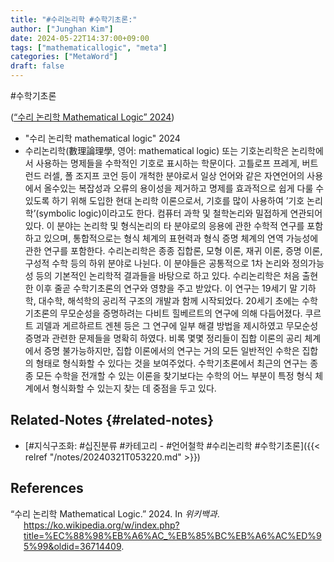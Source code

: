 ```yaml
---
title: "#수리논리학 #수학기초론:"
author: ["Junghan Kim"]
date: 2024-05-22T14:37:00+09:00
tags: ["mathematicallogic", "meta"]
categories: ["MetaWord"]
draft: false
---
```


\#수학기초론

(<a href="#citeproc_bib_item_1">“수리 논리학 Mathematical Logic” 2024</a>)

-   "수리 논리학 mathematical logic" 2024
-   수리논리학(數理論理學, 영어: mathematical logic) 또는 기호논리학은 논리학에서 사용하는 명제들을 수학적인 기호로 표시하는 학문이다. 고틀로프 프레게, 버트런드 러셀, 폴 조지프 코언 등이 개척한 분야로서 일상 언어와 같은 자연언어의 사용에서 올수있는 복잡성과 오류의 용이성을 제거하고 명제를 효과적으로 쉽게 다룰 수 있도록 하기 위해 도입한 현대 논리학 이론으로서, 기호를 많이 사용하여 ’기호 논리학’(symbolic logic)이라고도 한다. 컴퓨터 과학 및 철학논리와 밀접하게 연관되어 있다. 이 분야는 논리학 및 형식논리의 타 분야로의 응용에 관한 수학적 연구를 포함하고 있으며, 통합적으로는 형식 체계의 표현력과 형식 증명 체계의 연역 가능성에 관한 연구를 포함한다. 수리논리학은 종종 집합론, 모형 이론, 재귀 이론, 증명 이론, 구성적 수학 등의 하위 분야로 나뉜다. 이 분야들은 공통적으로 1차 논리와 정의가능성 등의 기본적인 논리학적 결과들을 바탕으로 하고 있다. 수리논리학은 처음 출현한 이후 줄곧 수학기초론의 연구와 영향을 주고 받았다. 이 연구는 19세기 말 기하학, 대수학, 해석학의 공리적 구조의 개발과 함께 시작되었다. 20세기 초에는 수학기초론의 무모순성을 증명하려는 다비트 힐베르트의 연구에 의해 다듬어졌다. 쿠르트 괴델과 게르하르트 겐첸 등은 그 연구에 일부 해결 방법을 제시하였고 무모순성 증명과 관련한 문제들을 명확히 하였다. 비록 몇몇 정리들이 집합 이론의 공리 체계에서 증명 불가능하지만, 집합 이론에서의 연구는 거의 모든 일반적인 수학은 집합의 형태로 형식화할 수 있다는 것을 보여주었다. 수학기초론에서 최근의 연구는 종종 모든 수학을 전개할 수 있는 이론을 찾기보다는 수학의 어느 부분이 특정 형식 체계에서 형식화할 수 있는지 찾는 데 중점을 두고 있다.


## Related-Notes {#related-notes}

-   [#지식구조화: #십진분류 #카테고리 - #언어철학 #수리논리학 #수학기초론]({{< relref "/notes/20240321T053220.md" >}})

## References

<style>.csl-entry{text-indent: -1.5em; margin-left: 1.5em;}</style><div class="csl-bib-body">
  <div class="csl-entry"><a id="citeproc_bib_item_1"></a>“수리 논리학 Mathematical Logic.” 2024. In <i>위키백과</i>. <a href="https://ko.wikipedia.org/w/index.php?title=%EC%88%98%EB%A6%AC_%EB%85%BC%EB%A6%AC%ED%95%99&oldid=36714409">https://ko.wikipedia.org/w/index.php?title=%EC%88%98%EB%A6%AC_%EB%85%BC%EB%A6%AC%ED%95%99&#38;oldid=36714409</a>.</div>
</div>
